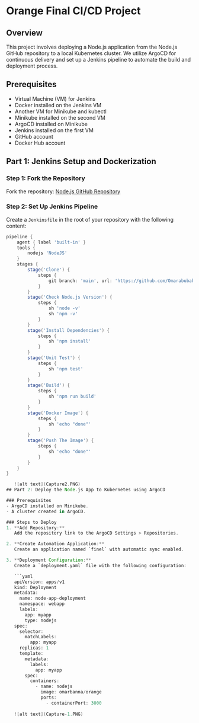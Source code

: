 # Orange Final CI/CD Project

## Overview
This project involves deploying a Node.js application from the Node.js GitHub repository to a local Kubernetes cluster. We utilize ArgoCD for continuous delivery and set up a Jenkins pipeline to automate the build and deployment process.

## Prerequisites
- Virtual Machine (VM) for Jenkins
- Docker installed on the Jenkins VM
- Another VM for Minikube and kubectl
- Minikube installed on the second VM
- ArgoCD installed on Minikube
- Jenkins installed on the first VM
- GitHub account
- Docker Hub account

## Part 1: Jenkins Setup and Dockerization
### Step 1: Fork the Repository
Fork the repository: [Node.js GitHub Repository](https://github.com/nodejs/nodejs.org.git)

### Step 2: Set Up Jenkins Pipeline
Create a `Jenkinsfile` in the root of your repository with the following content:

```groovy
pipeline {
    agent { label 'built-in' }
    tools {
        nodejs 'NodeJS'
    }
    stages {
        stage('Clone') {
            steps {
                git branch: 'main', url: 'https://github.com/Omarabubakr2024/ODC-Finel'
            }
        }
        stage('Check Node.js Version') {
            steps {
                sh 'node -v'
                sh 'npm -v'
            }
        }
        stage('Install Dependencies') {
            steps {
                sh 'npm install'
            }
        }
        stage('Unit Test') {
            steps {
                sh 'npm test'
            }
        }
        stage('Build') {
            steps {
                sh 'npm run build'
            }
        }
        stage('Docker Image') {
            steps {
                sh 'echo "done"'
            }
        }
        stage('Push The Image') {
            steps {
                sh 'echo "done"'
            }
        }
    }
}

   ![alt text](Capture2.PNG)
## Part 2: Deploy the Node.js App to Kubernetes using ArgoCD

### Prerequisites
- ArgoCD installed on Minikube.
- A cluster created in ArgoCD.

### Steps to Deploy
1. **Add Repository:**  
   Add the repository link to the ArgoCD Settings > Repositories.

2. **Create Automation Application:**  
   Create an application named `finel` with automatic sync enabled.

3. **Deployment Configuration:**  
   Create a `deployment.yaml` file with the following configuration:

   ```yaml
   apiVersion: apps/v1
   kind: Deployment
   metadata:
     name: node-app-deployment
     namespace: webapp
     labels: 
       app: myapp
       type: nodejs
   spec:
     selector:
       matchLabels:
         app: myapp
     replicas: 1
     template:
       metadata:
         labels:
           app: myapp
       spec:
         containers:
           - name: nodejs
             image: omarbanna/orange
             ports:
               - containerPort: 3000
   
   ![alt text](Capture-1.PNG)